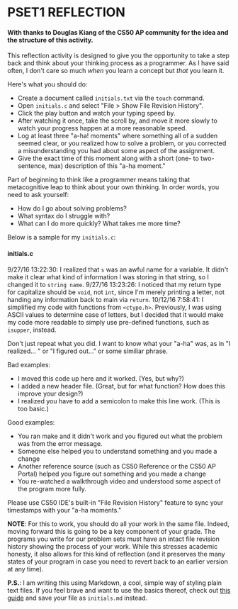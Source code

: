 # PSET1 REFLECTION
#### With thanks to Douglas Kiang of the CS50 AP community for the idea and the structure of this activity.

This reflection activity is designed to give you the opportunity to take a step back and think about your thinking process as a programmer. As I have said often, I don't care so much _when_ you learn a concept but _that_ you learn it.

Here's what you should do:
* Create a document called `initials.txt` via the `touch` command.
* Open `initials.c` and select "File > Show File Revision History".
* Click the play button and watch your typing speed by.
* After watching it once, take the scroll by, and move it more slowly to watch your progress happen at a more reasonable speed.
* Log at least three "a-ha! moments" where something all of a sudden seemed clear, or you realized how to solve a problem, or you corrected a misunderstanding you had about some aspect of the assignment.
* Give the exact time of this moment along with a short (one- to two-sentence, max) description of this "a-ha moment."

Part of beginning to think like a programmer means taking that metacognitive leap to think about your own thinking. In order words, you need to ask yourself:
* How do I go about solving problems?
* What syntax do I struggle with?
* What can I do more quickly? What takes me more time?

Below is a sample for my `initials.c`:
#### initials.c
9/27/16 13:22:30: I realized that `s` was an awful name for a variable. It didn't make it clear what kind of information I was storing in that string, so I changed it to `string name`.
9/27/16 13:23:26: I noticed that my return type for capitalize should be `void`, not `int`, since I'm merely printing a letter, not handing any information back to main via `return`.
10/12/16 7:58:41: I simplified my code with functions from `<ctype.h>`. Previously, I was using ASCII values to determine case of letters, but I decided that it would make my code more readable to simply use pre-defined functions, such as `isupper`, instead.

Don't just repeat what you did. I want to know what your "a-ha" was, as in "I realized... " or "I figured out..." or some similiar phrase.

Bad examples:
* I moved this code up here and it worked. (Yes, but why?)
* I added a new header file. (Great, but for what function? How does this improve your design?)
* I realized you have to add a semicolon to make this line work. (This is too basic.)

Good examples:
* You ran make and it didn't work and you figured out what the problem was from the error message.
* Someone else helped you to understand something and you made a change
* Another reference source (such as CS50 Reference or the CS50 AP Portal) helped you figure out something and you made a change
* You re-watched a walkthrough video and understood some aspect of the program more fully.

Please use CS50 IDE's built-in "File Revision History" feature to sync your timestamps with your "a-ha moments."

**NOTE**: For this to work, you should do all your work in the same file. Indeed, moving forward this is going to be a key component of your grade. The programs you write for our problem sets must have an intact file revision history showing the process of your work. While this stresses academic honesty, it also allows for this kind of reflection (and it preserves the many states of your program in case you need to revert back to an earlier version at any time).

**P.S.**: I am writing this using Markdown, a cool, simple way of styling plain text files. If you feel brave and want to use the basics thereof, check out [this guide](https://github.com/adam-p/markdown-here/wiki/Markdown-Cheatsheet) and save your file as `initials.md` instead.
